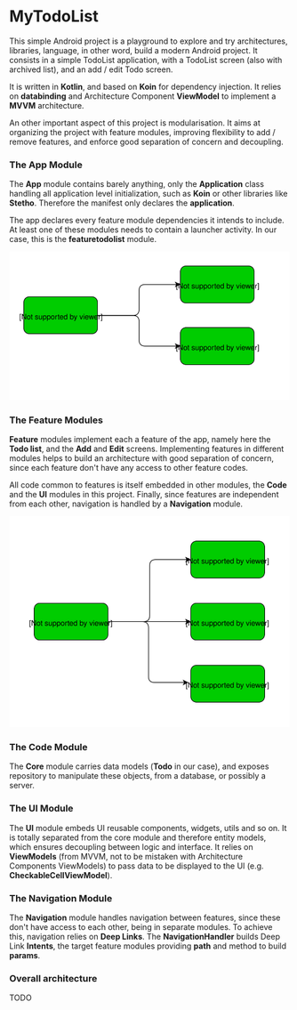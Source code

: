 # MyTodoList

This simple Android project is a playground to explore and try architectures, libraries, language, in other word, build a modern Android project.
It consists in a simple TodoList application, with a TodoList screen (also with archived list), and an add / edit Todo screen.

It is written in **Kotlin**, and based on **Koin** for dependency injection. It relies on **databinding** and Architecture Component **ViewModel**
to implement a **MVVM** architecture.

An other important aspect of this project is modularisation. It aims at organizing the project with feature modules, improving 
flexibility to add / remove features, and enforce good separation of concern and decoupling.


### The App Module

The **App** module contains barely anything, only the **Application** class handling all application level initialization, such as
**Koin** or other libraries like **Stetho**. Therefore the manifest only declares the **application**. 

The app declares every feature module dependencies it intends to include. At least one of these modules needs to contain
a launcher activity. In our case, this is the **featuretodolist** module.

![App module dependencies](assets/MyTodoList_App_module.svg)


### The Feature Modules

**Feature** modules implement each a feature of the app, namely here the **Todo list**, and the **Add** and **Edit** screens. 
Implementing features in different modules helps to build an architecture with good separation of concern, since each feature
don't have any access to other feature codes. 

All code common to features is itself embedded in other modules, the **Code** and the **UI** modules in this project. 
Finally, since features are independent from each other, navigation is handled by a **Navigation** module.

![Feature module dependencies](assets/MyTodoList_Feature_module.svg)


### The Code Module

The **Core** module carries data models (**Todo** in our case), and exposes repository to manipulate these objects, from a database,
or possibly a server.


### The UI Module

The **UI** module embeds UI reusable components, widgets, utils and so on. It is totally separated from the core module and
therefore entity models, which ensures decoupling between logic and interface. It relies on **ViewModels** (from MVVM, not to
be mistaken with Architecture Components ViewModels) to pass data to be displayed to the UI (e.g. **CheckableCellViewModel**).


### The Navigation Module

The **Navigation** module handles navigation between features, since these don't have access to each other, being 
in separate modules. To achieve this, navigation relies on **Deep Links**. The **NavigationHandler** builds Deep Link 
**Intents**, the target feature modules providing **path** and method to build **params**. 


### Overall architecture

TODO